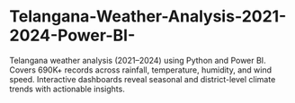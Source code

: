 # Telangana-Weather-Analysis-2021-2024-Power-BI-
Telangana weather analysis (2021–2024) using Python and Power BI. Covers 690K+ records across rainfall, temperature, humidity, and wind speed. Interactive dashboards reveal seasonal and district-level climate trends with actionable insights.
